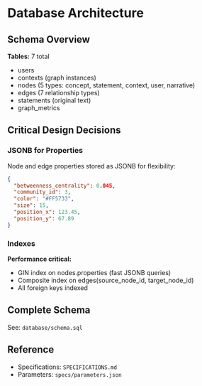 # Database Architecture

## Schema Overview

**Tables:** 7 total
- users
- contexts (graph instances)
- nodes (5 types: concept, statement, context, user, narrative)
- edges (7 relationship types)
- statements (original text)
- graph_metrics

## Critical Design Decisions

### JSONB for Properties
Node and edge properties stored as JSONB for flexibility:
```json
{
  "betweenness_centrality": 0.045,
  "community_id": 3,
  "color": "#FF5733",
  "size": 15,
  "position_x": 123.45,
  "position_y": 67.89
}
```

### Indexes
**Performance critical:**
- GIN index on nodes.properties (fast JSONB queries)
- Composite index on edges(source_node_id, target_node_id)
- All foreign keys indexed

## Complete Schema

See: `database/schema.sql`

## Reference

- Specifications: `SPECIFICATIONS.md`
- Parameters: `specs/parameters.json`